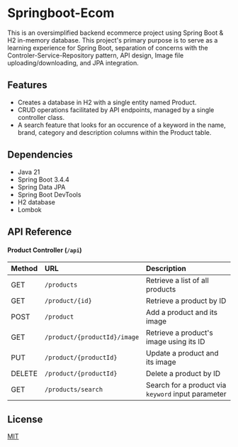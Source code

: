 
# Springboot-Ecom

This is an oversimplified backend ecommerce project using Spring Boot & H2 in-memory database. This project's primary purpose is to serve as a learning experience for Spring Boot, separation of concerns with the Controler-Service-Repository pattern, API design, Image file uploading/downloading, and JPA integration.

## Features
- Creates a database in H2 with a single entity named Product.
- CRUD operations facilitated by API endpoints, managed by a single controller class.
- A search feature that looks for an occurence of a keyword in the name, brand, category and description columns within the Product table.

## Dependencies

- Java 21
- Spring Boot 3.4.4
- Spring Data JPA
- Spring Boot DevTools
- H2 database
- Lombok

## API Reference

#### Product Controller (`/api`)

| Method | URL      | Description                |
| :----  | :------- | :------------------------- |
| GET    | `/products` | Retrieve a list of all products |
| GET    | `/product/{id}` | Retrieve a product by ID |
| POST   | `/product` | Add a product and its image |
| GET    | `/product/{productId}/image` | Retrieve a product's image using its ID |
| PUT    | `/product/{productId}` | Update a product and its image |
| DELETE | `/product/{productId}` | Delete a product by ID |
| GET    | `/products/search` | Search for a product via `keyword` input parameter |

## License

[MIT](https://choosealicense.com/licenses/mit/)
